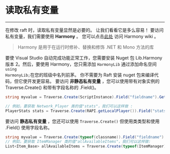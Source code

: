# 读取私有变量 

---

在修改 raft 时，读取私有变量显然是必要的。  让我们看看它是多么容易！ 
要访问私有变量，我们需要使用 ****Harmony**** 。   您可以点击[此处](https://harmony.pardeike.net/) 访问 Harmony wiki 。 
>Harmony 是用于在运行时修补、替换和修饰 .NET 和 Mono 方法的库

要使 Visual Studio 自动完成功能正常工作，您需要安装 Nuget 包 Lib.Harmony 版本 2。然后，要使用 Harmony，您只需添加 <code class="lang-csharp">HarmonyLib</code> 通过添加命名空间<code class="lang-csharp"> using HarmonyLib;</code>在您的班级中名列前茅。  你不需要为 Raft 安装 nuget 包来编译代码，但它使开发更容易。 
要访问 ****非静态私有变量**** ，您可以使用带有对象实例的 Traverse.Create() 和带有字段名称的 .Field()。 
```csharp
string myvalue = Traverse.Create(ScriptInstance).Field("fieldname").GetValue() as string;

// 例如，要获取 Network_Player 类的值"stats"，我们可以这样做 :
PlayerStats stats = Traverse.Create(RAPI.getLocalPlayer()).Field("stats").GetValue() as PlayerStats;
```
要访问 ****静态私有变量**** ，您还可以使用 <code class="lang-csharp">Traverse.Create()</code> 但使用类类型和使用 .Field() 使用字段名称。 

```csharp
string myvalue = Traverse.Create(typeof(classname)).Field("fieldname").GetValue() as string;
// 例如，要获取 ItemManager 类的值"allAvailableItems"，我们可以这样做:
List<Item_Base> allAvailableItems = Traverse.Create(typeof(ItemManager)).Field("allAvailableItems").GetValue() as List<Item_Base>;
```